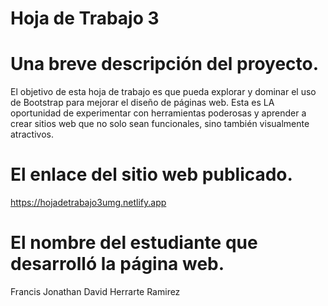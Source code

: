 # Hoja de Trabajo 3
# Una breve descripción del proyecto. 
El objetivo de esta hoja de trabajo es que pueda explorar y dominar el uso de Bootstrap para mejorar el diseño de  páginas web. Esta es LA oportunidad de experimentar con herramientas poderosas y aprender a crear sitios web que no solo sean funcionales, sino también visualmente atractivos.



# El enlace del sitio web publicado.

https://hojadetrabajo3umg.netlify.app
# El nombre del estudiante que desarrolló la página web.
Francis Jonathan David Herrarte Ramirez
